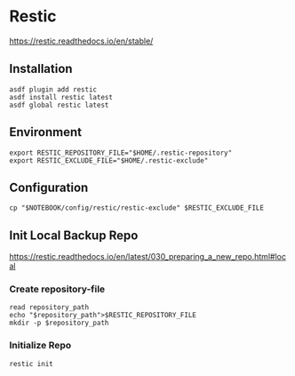 # Restic

https://restic.readthedocs.io/en/stable/

## Installation

```shell:terminal
asdf plugin add restic
asdf install restic latest
asdf global restic latest
```

## Environment

```shell:terminal
export RESTIC_REPOSITORY_FILE="$HOME/.restic-repository"
export RESTIC_EXCLUDE_FILE="$HOME/.restic-exclude"
```

## Configuration

```shell:terminal
cp "$NOTEBOOK/config/restic/restic-exclude" $RESTIC_EXCLUDE_FILE
```

## Init Local Backup Repo

https://restic.readthedocs.io/en/latest/030_preparing_a_new_repo.html#local

### Create repository-file

```shell:terminal
read repository_path
echo "$repository_path">$RESTIC_REPOSITORY_FILE
mkdir -p $repository_path
```

### Initialize Repo

```shell:terminal
restic init
```
